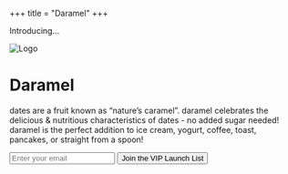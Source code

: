 +++
title = "Daramel"
+++


<main>

<p class="description-left">
Introducing...
</p>

<img src="/images/logo.png" alt="Logo">

# Daramel


<p class="description">
dates are a fruit known as “nature’s caramel”. daramel celebrates the delicious & nutritious characteristics of dates - no added sugar needed! daramel is the perfect addition to ice cream, yogurt, coffee, toast, pancakes, or straight from a spoon!
</p>



<form id="signup-form" action="https://script.google.com/macros/s/AKfycbz7DQ2WuMorzx72GKAy6a-DOev-EVsGjvBazkYVM4vR9zCEZVCfNlbYzp87u8ql8nzm/exec" method="POST" target="hidden_iframe">
  <input type="email" name="email" placeholder="Enter your email" required>
  <button type="submit">Join the VIP Launch List</button>
</form>

<iframe name="hidden_iframe" style="display:none;"></iframe>

<p id="response"></p>

<script src="https://cdn.jsdelivr.net/npm/canvas-confetti@1.6.0/dist/confetti.browser.min.js"></script>
<script>
const form = document.getElementById('signup-form');
const responseEl = document.getElementById('response');


form.addEventListener('submit', (e) => {
  // Wait a tiny bit for the form to submit
  setTimeout(() => {
    responseEl.textContent = "🎉 Thanks! You're on the list!";
    confetti({ particleCount: 150, spread: 100, origin: { y: 0.6 } });
    form.reset();
  }, 100);
});
</script>


<!-- Falling date logos -->

<script>
const logoImages = [
  "/images/logo.png"
  // "/images/dara1.png",
  // "/images/dara2.png",
  // "/images/dara3.png",
  // "/images/dara4.png",
  // "/images/dara5.png",
  // "/images/dara6.png",
  // "/images/dara7.png",
  // "/images/dara8.png",
  // "/images/dara9.png",
  // "/images/dara10.png",
  // "/images/dara11.png",
  // "/images/dara12.png",
];
</script>


<canvas id="logo-canvas" style="position:fixed; top:0; left:0; pointer-events:none; z-index:9999;"></canvas>

<script>
const canvas = document.getElementById("logo-canvas");
const ctx = canvas.getContext("2d");
canvas.width = window.innerWidth;
canvas.height = window.innerHeight;

const logos = [];
const totalLogos = 30; // number of logos falling at once

// Preload images
const loadedImages = logoImages.map(src => {
  const img = new Image();
  img.src = src;
  return img;
});

// Initialize falling logos
for (let i = 0; i < totalLogos; i++) {
  logos.push({
    x: Math.random() * canvas.width,
    y: Math.random() * canvas.height,
    speed: 1 + Math.random() * 3,
    size: 30 + Math.random() * 30,
    img: loadedImages[Math.floor(Math.random() * loadedImages.length)]
  });
}

function animate() {
  ctx.clearRect(0, 0, canvas.width, canvas.height);

  logos.forEach(logo => {
    ctx.drawImage(logo.img, logo.x, logo.y, logo.size, logo.size);
    const isMobile = window.innerWidth <= 480;
    const speedFactor = isMobile ? 0.5 : 1;
    logo.y += logo.speed * speedFactor;
    logo.x += Math.sin(logo.y / 50); // optional slight side-to-side drift

    if (logo.y > canvas.height) {
      logo.y = -logo.size; // reset to top
      logo.x = Math.random() * canvas.width;
      logo.img = loadedImages[Math.floor(Math.random() * loadedImages.length)]; // pick a new random logo
    }
  });

  requestAnimationFrame(animate);
}

// Start animation once images are loaded
Promise.all(loadedImages.map(img => {
  return new Promise(resolve => {
    img.onload = resolve;
  });
})).then(() => animate());

// Resize canvas on window resize
window.addEventListener("resize", () => {
  canvas.width = window.innerWidth;
  canvas.height = window.innerHeight;
});
</script>

</main>